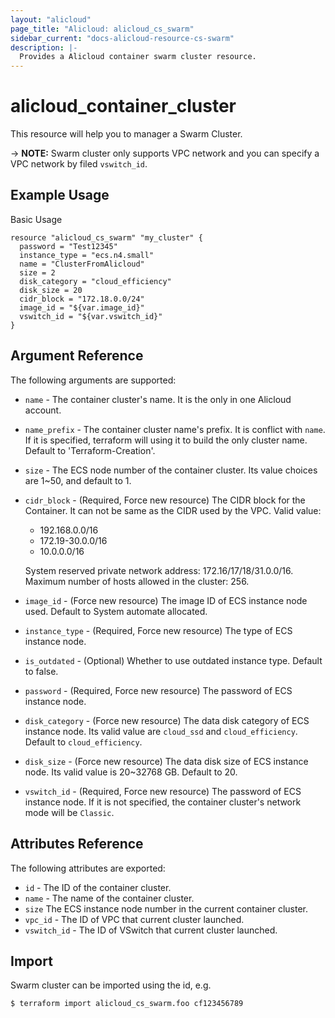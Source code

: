 ```yaml
---
layout: "alicloud"
page_title: "Alicloud: alicloud_cs_swarm"
sidebar_current: "docs-alicloud-resource-cs-swarm"
description: |-
  Provides a Alicloud container swarm cluster resource.
---
```


# alicloud\_container\_cluster

This resource will help you to manager a Swarm Cluster.

-> **NOTE:** Swarm cluster only supports VPC network and you can specify a VPC network by filed `vswitch_id`.

## Example Usage

Basic Usage

```
resource "alicloud_cs_swarm" "my_cluster" {
  password = "Test12345"
  instance_type = "ecs.n4.small"
  name = "ClusterFromAlicloud"
  size = 2
  disk_category = "cloud_efficiency"
  disk_size = 20
  cidr_block = "172.18.0.0/24"
  image_id = "${var.image_id}"
  vswitch_id = "${var.vswitch_id}"
}
```
## Argument Reference

The following arguments are supported:

* `name` - The container cluster's name. It is the only in one Alicloud account.
* `name_prefix` - The container cluster name's prefix. It is conflict with `name`. If it is specified, terraform will using it to build the only cluster name. Default to 'Terraform-Creation'.
* `size` - The ECS node number of the container cluster. Its value choices are 1~50, and default to 1.
* `cidr_block` - (Required, Force new resource) The CIDR block for the Container. It can not be same as the CIDR used by the VPC.
  Valid value:
    - 192.168.0.0/16
    - 172.19-30.0.0/16
    - 10.0.0.0/16

  System reserved private network address: 172.16/17/18/31.0.0/16.
  Maximum number of hosts allowed in the cluster: 256.

* `image_id` - (Force new resource) The image ID of ECS instance node used. Default to System automate allocated.
* `instance_type` - (Required, Force new resource) The type of ECS instance node.
* `is_outdated` - (Optional) Whether to use outdated instance type. Default to false.
* `password` - (Required, Force new resource) The password of ECS instance node.
* `disk_category` - (Force new resource) The data disk category of ECS instance node. Its valid value are `cloud_ssd` and `cloud_efficiency`. Default to `cloud_efficiency`.
* `disk_size` - (Force new resource) The data disk size of ECS instance node. Its valid value is 20~32768 GB. Default to 20.
* `vswitch_id` - (Required, Force new resource) The password of ECS instance node. If it is not specified, the container cluster's network mode will be `Classic`.


## Attributes Reference

The following attributes are exported:

* `id` - The ID of the container cluster.
* `name` - The name of the container cluster.
* `size` The ECS instance node number in the current container cluster.
* `vpc_id` - The ID of VPC that current cluster launched.
* `vswitch_id` - The ID of VSwitch that current cluster launched.

## Import

Swarm cluster can be imported using the id, e.g.

```
$ terraform import alicloud_cs_swarm.foo cf123456789
```
